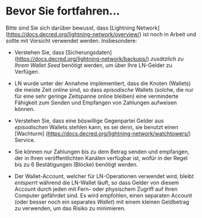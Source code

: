 # Bevor Sie fortfahren...

Bitte sind Sie sich darüber bewusst, dass [Lightning Network] (https://docs.decred.org/lightning-network/overview/)
ist noch in Arbeit und sollte mit Vorsicht verwendet werden. Insbesondere:

- Verstehen Sie, dass [Sicherungsdaten] (https://docs.decred.org/lightning-network/backups/) _zusätzlich zu Ihrem Wallet Seed_ benötigt werden, um über Ihre LN-Gelder zu Verfügen.

- LN wurde unter der Annahme implementiert, dass die Knoten (Wallets) die meiste Zeit online sind, so dass _episodische_ Wallets (solche, die nur für eine sehr geringe Zeitspanne online bleiben) eine verminderte Fähigkeit zum Senden und Empfangen von Zahlungen aufweisen können.

- Verstehen Sie, dass eine böswillige Gegenpartei Gelder aus _episodischen_ Wallets stehlen kann, es sei denn, sie benutzt einen [Wachturm] (https://docs.decred.org/lightning-network/watchtowers/) Service.

- Sie können nur Zahlungen bis zu dem Betrag senden und empfangen, der in Ihren veröffentlichten Kanälen verfügbar ist, wofür in der Regel bis zu 6 Bestätigungen (Blöcke) benötigt werden.

- Der Wallet-Account, welcher für LN-Operationen verwendet wird, bleibt _entsperrt_ während die LN-Wallet läuft, so dass Gelder von diesem Account durch jeden mit Fern- oder physischem Zugriff auf Ihren Computer gefährdet sind. Es wird empfohlen, einen separaten Account (oder besser noch ein separates _Wallet_) mit einem kleinen Geldbetrag zu verwenden, um das Risiko zu minimieren.
